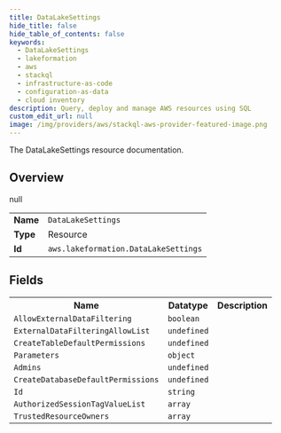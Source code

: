 ```yaml
---
title: DataLakeSettings
hide_title: false
hide_table_of_contents: false
keywords:
  - DataLakeSettings
  - lakeformation
  - aws
  - stackql
  - infrastructure-as-code
  - configuration-as-data
  - cloud inventory
description: Query, deploy and manage AWS resources using SQL
custom_edit_url: null
image: /img/providers/aws/stackql-aws-provider-featured-image.png
---
```

The DataLakeSettings resource documentation.

## Overview
<table><tbody>
<tr><td><b>Name</b></td><td><code>DataLakeSettings</code></td></tr>
<tr><td><b>Type</b></td><td>Resource</td></tr>
null
<tr><td><b>Id</b></td><td><code>aws.lakeformation.DataLakeSettings</code></td></tr>
</tbody></table>

## Fields
<table><tbody>
<tr><th>Name</th><th>Datatype</th><th>Description</th></tr>
<tr><td><code>AllowExternalDataFiltering</code></td><td><code>boolean</code></td><td></td></tr><tr><td><code>ExternalDataFilteringAllowList</code></td><td><code>undefined</code></td><td></td></tr><tr><td><code>CreateTableDefaultPermissions</code></td><td><code>undefined</code></td><td></td></tr><tr><td><code>Parameters</code></td><td><code>object</code></td><td></td></tr><tr><td><code>Admins</code></td><td><code>undefined</code></td><td></td></tr><tr><td><code>CreateDatabaseDefaultPermissions</code></td><td><code>undefined</code></td><td></td></tr><tr><td><code>Id</code></td><td><code>string</code></td><td></td></tr><tr><td><code>AuthorizedSessionTagValueList</code></td><td><code>array</code></td><td></td></tr><tr><td><code>TrustedResourceOwners</code></td><td><code>array</code></td><td></td></tr>
</tbody></table>
